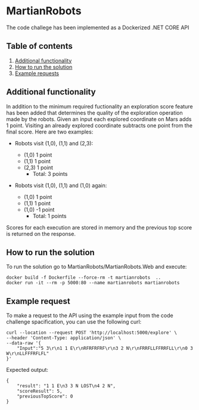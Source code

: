 # MartianRobots
The code challege has been implemented as a Dockerized .NET CORE API

## Table of contents
1. [Additional functionality](#Additional-functionality)
2. [How to run the solution](#How-to-run-the-solution)
3. [Example requests](#Example-request)

## Additional functionality <a name="Additional-functionality"></a>
In addition to the minimum required fuctionality an exploration score feature has been added that determines the quality of the exploration operation made by the robots. Given an input each explored coordinate on Mars adds 1 point. Visiting an already explored coordinate subtracts one point from the final score. Here are two examples:

- Robots visit (1,0), (1,1) and (2,3):
    - (1,0) 1 point
    - (1,1) 1 point
    - (2,3) 1 point
        - Total: 3 points

- Robots visit (1,0), (1,1) and (1,0) again:
    - (1,0) 1 point
    - (1,1) 1 point
    - (1,0) -1 point
        - Total: 1 points

Scores for each execution are stored in memory and the previous top score is returned on the response.

## How to run the solution <a name="How-to-run-the-solution"></a>
To run the solution go to MartianRobots/MartianRobots.Web and execute:
```
docker build -f Dockerfile --force-rm -t martianrobots  ..
docker run -it --rm -p 5000:80 --name martianrobots martianrobots
```

## Example request <a name="Example-request"></a>
To make a request to the API using the example input from the code challenge spacification, you can use the following curl: 
```
curl --location --request POST 'http://localhost:5000/explore' \
--header 'Content-Type: application/json' \
--data-raw '{
    "Input":"5 3\r\n1 1 E\r\nRFRFRFRF\r\n3 2 N\r\nFRRFLLFFRRFLL\r\n0 3 W\r\nLLFFFRFLFL"
}'
```
Expected output:
```
{
    "result": "1 1 E\n3 3 N LOST\n4 2 N",
    "scoreResult": 5,
    "previousTopScore": 0
}
```